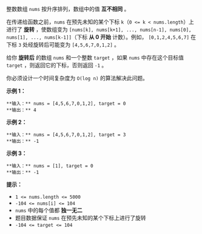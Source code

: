 整数数组 `nums` 按升序排列，数组中的值 **互不相同** 。

在传递给函数之前，`nums` 在预先未知的某个下标 `k`（`0 <= k < nums.length`）上进行了 **旋转** ，使数组变为
`[nums[k], nums[k+1], ..., nums[n-1], nums[0], nums[1], ..., nums[k-1]]`（下标
**从 0 开始** 计数）。例如， `[0,1,2,4,5,6,7]` 在下标 `3` 处经旋转后可能变为 `[4,5,6,7,0,1,2]` 。

给你 **旋转后** 的数组 `nums` 和一个整数 `target` ，如果 `nums` 中存在这个目标值 `target`
，则返回它的下标，否则返回 `-1` 。

你必须设计一个时间复杂度为 `O(log n)` 的算法解决此问题。



**示例 1：**

    
    
    **输入：** nums = [4,5,6,7,0,1,2], target = 0
    **输出：** 4
    

**示例  2：**

    
    
    **输入：** nums = [4,5,6,7,0,1,2], target = 3
    **输出：** -1

**示例 3：**

    
    
    **输入：** nums = [1], target = 0
    **输出：** -1
    



**提示：**

  * `1 <= nums.length <= 5000`
  * `-104 <= nums[i] <= 104`
  * `nums` 中的每个值都 **独一无二**
  * 题目数据保证 `nums` 在预先未知的某个下标上进行了旋转
  * `-104 <= target <= 104`

